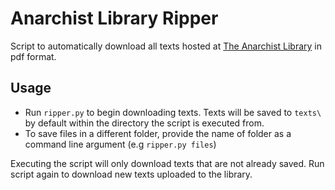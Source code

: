 # Anarchist Library Ripper

Script to automatically download all texts hosted at [The Anarchist Library](https://theanarchistlibrary.org/library) in pdf format.

## Usage

* Run `ripper.py` to begin downloading texts. Texts will be saved to `texts\` by default within the directory the script is executed from. 
* To save files in a different folder, provide the name of folder as a command line argument (e.g `ripper.py files`)

Executing the script will only download texts that are not already saved. Run script again to download new texts uploaded to the library.
